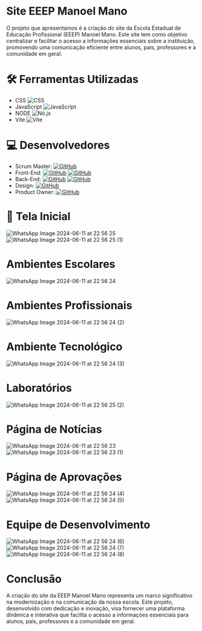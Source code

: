 # Site EEEP Manoel Mano
O projeto que apresentamos é a criação do site da Escola Estadual de Educação Profissional (EEEP) Manoel Mano. Este site tem como objetivo centralizar e facilitar o acesso a informações essenciais sobre a instituição, promovendo uma comunicação eficiente entre alunos, pais, professores e a comunidade em geral.
# 🛠 Ferramentas Utilizadas
- CSS ![CSS](https://img.shields.io/badge/CSS-563d7c?&style=flat&logo=css3&logoColor=white)
- JavaScript ![JavaScript](https://img.shields.io/badge/JavaScript-323330?style=flat&logo=javascript&logoColor=F7DF1E)
- NODE ![Nó.js](https://img.shields.io/badge/Node.js-339933?style=flat&logo=node.js&logoColor=white)
- Vite ![Vite](https://img.shields.io/badge/vite-%23646CFF.svg?style=for-the-badge&logo=vite&logoColor=white)
# 💻 Desenvolvedores
- Scrum Master: [![GitHub](https://img.shields.io/badge/GitHub-kevinnobre-181717?style=for-the-badge&logo=github&logoColor=white)](https://github.com/KevinBNobre)
- Front-End:
    [![GitHub](https://img.shields.io/badge/GitHub-paulohenrique-181717?style=for-the-badge&logo=github&logoColor=white)](https://github.com/phgomes40)
    [![GitHub](https://img.shields.io/badge/GitHub-gustavohenrique-181717?style=for-the-badge&logo=github&logoColor=white)](https://github.com/morc007)
- Back-End:
    [![GitHub](https://img.shields.io/badge/GitHub-joséluiz-181717?style=for-the-badge&logo=github&logoColor=white)](https://github.com/joseluiz03)
    [![GitHub](https://img.shields.io/badge/GitHub-davidsaboia-181717?style=for-the-badge&logo=github&logoColor=white)](https://github.com/DavidSSF)
- Design: [![GitHub](https://img.shields.io/badge/GitHub-kellyromualdo-181717?style=for-the-badge&logo=github&logoColor=white)](https://github.com/kellyromualdo)
- Product Owner:
[![GitHub](https://img.shields.io/badge/GitHub-ykaroribeiro-181717?style=for-the-badge&logo=github&logoColor=white)](https://github.com/Ykaroribeiro)

# 🏡 Tela Inicial
![WhatsApp Image 2024-06-11 at 22 56 25](https://github.com/KevinBNobre/MMProjeto/assets/117217497/5844b54b-6703-4787-b427-5f031cb6ac96)
![WhatsApp Image 2024-06-11 at 22 56 25 (1)](https://github.com/KevinBNobre/MMProjeto/assets/117217497/2d57c6e2-8830-4ace-ad56-e8421b4f8ec1)
# Ambientes Escolares
![WhatsApp Image 2024-06-11 at 22 56 24](https://github.com/KevinBNobre/MMProjeto/assets/117217497/6b3e95d9-9ad0-411e-9d10-ae7478726dff)
# Ambientes Profissionais
![WhatsApp Image 2024-06-11 at 22 56 24 (2)](https://github.com/KevinBNobre/MMProjeto/assets/117217497/acf4d096-2ebc-4160-92f8-08c239aa7451)
# Ambiente Tecnológico
![WhatsApp Image 2024-06-11 at 22 56 24 (3)](https://github.com/KevinBNobre/MMProjeto/assets/117217497/fd11d627-4a0d-4c47-b8ae-fb47ff0a9a53)
# Laboratórios
![WhatsApp Image 2024-06-11 at 22 56 25 (2)](https://github.com/KevinBNobre/MMProjeto/assets/117217497/89d752eb-d1d5-474f-bc59-1d18d0970b3b)
# Página de Notícias
![WhatsApp Image 2024-06-11 at 22 56 23](https://github.com/KevinBNobre/MMProjeto/assets/117217497/defb9a08-c37e-4987-83b0-4b8b738bba34)
![WhatsApp Image 2024-06-11 at 22 56 23 (1)](https://github.com/KevinBNobre/MMProjeto/assets/117217497/170ec2e7-4368-49fb-a784-18fca876ee33)
# Página de Aprovações
![WhatsApp Image 2024-06-11 at 22 56 24 (4)](https://github.com/KevinBNobre/MMProjeto/assets/117217497/0417afee-32cd-4ca5-8704-889313dfc69f)
![WhatsApp Image 2024-06-11 at 22 56 24 (5)](https://github.com/KevinBNobre/MMProjeto/assets/117217497/b0e1b704-298a-4047-b6c3-557a0c08f053)
# Equipe de Desenvolvimento
![WhatsApp Image 2024-06-11 at 22 56 24 (6)](https://github.com/KevinBNobre/MMProjeto/assets/117217497/8e2bea60-a679-4f82-99a7-d929c990564c)
![WhatsApp Image 2024-06-11 at 22 56 24 (7)](https://github.com/KevinBNobre/MMProjeto/assets/117217497/b2b49c63-6d6f-473b-875b-522069523448)
![WhatsApp Image 2024-06-11 at 22 56 24 (8)](https://github.com/KevinBNobre/MMProjeto/assets/117217497/aaded324-6622-492b-89e1-d61889ce6428)
# Conclusão
A criação do site da EEEP Manoel Mano representa um marco significativo na modernização e na comunicação da nossa escola. Este projeto, desenvolvido com dedicação e inovação, visa fornecer uma plataforma dinâmica e interativa que facilita o acesso a informações essenciais para alunos, pais, professores e a comunidade em geral.
